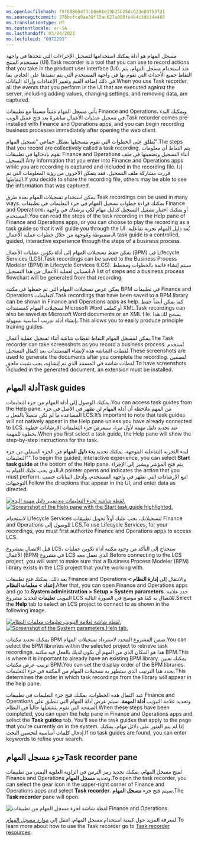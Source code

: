 ```yaml
---
ms.openlocfilehash: f9f688654f3cb6e81e19b25b25dc623e80f537d1
ms.sourcegitcommit: 376bcfca0ae39f70ac627a080fe4b4c3db34e466
ms.translationtype: HT
ms.contentlocale: ar-SA
ms.lasthandoff: 03/04/2021
ms.locfileid: "6072293"
---
```

<span data-ttu-id="dae78-101">مسجل المهام هو أداة يمكنك استخدامها لتسجيل الإجراءات التي تتخذها في واجهة مستخدم المنتج (UI).</span><span class="sxs-lookup"><span data-stu-id="dae78-101">Task recorder is a tool that you can use to record actions that you take in the product user interface (UI).</span></span>  <span data-ttu-id="dae78-102">عند استخدام مسجل المهام، يتم التقاط جميع الأحداث التي تقوم بها في واجهة المستخدم التي يتم تنفيذها على الخادم، بما في ذلك إضافة القيم وتغيير الإعدادات وإزالة البيانات.</span><span class="sxs-lookup"><span data-stu-id="dae78-102">When you use Task recorder, all the events that you perform in the UI that are executed against the server, including adding values, changing settings, and removing data, are captured.</span></span> 

<span data-ttu-id="dae78-103">يأتي مسجل المهام مثبتاً مسبقاً مع تطبيقات Finance and Operations، ويمكنك البدء في تسجيل عمليات الأعمال مباشرةً بعد فتح عميل الويب.</span><span class="sxs-lookup"><span data-stu-id="dae78-103">Task recorder comes pre-installed with Finance and Operations apps, and you can begin recording business processes immediately after opening the web client.</span></span>    

<span data-ttu-id="dae78-104">يُطلق على الخطوات التي تقوم بتسجيلها بشكل جماعي "تسجيل المهام".</span><span class="sxs-lookup"><span data-stu-id="dae78-104">The steps that you record are collectively called a task recording.</span></span> <span data-ttu-id="dae78-105">يتم التقاط أي معلومات تقوم بإدخالها في تطبيقات Finance and Operations أثناء التسجيل وتضمينها في ملف التسجيل.</span><span class="sxs-lookup"><span data-stu-id="dae78-105">Any information that you enter into Finance and Operations apps while you are recording is captured and included in the recording file.</span></span> <span data-ttu-id="dae78-106">إذا قررت مشاركة ملف التسجيل، فقد يتمكن الآخرون من رؤية المعلومات التي تم التقاطها.</span><span class="sxs-lookup"><span data-stu-id="dae78-106">If you decide to share the recording file, others may be able to see the information that was captured.</span></span> 

<span data-ttu-id="dae78-107">يمكن استخدام تسجيلات المهام بعدة طرق.</span><span class="sxs-lookup"><span data-stu-id="dae78-107">Task recordings can be used in many ways.</span></span>  <span data-ttu-id="dae78-108">يمكنك قراءة خطوات تسجيل المهام في جزء التعليمات في تطبيقات Finance and Operations، أو يمكنك اختيار تشغيل التسجيل كدليل مهام لكي يرشدك في واجهة المستخدم.</span><span class="sxs-lookup"><span data-stu-id="dae78-108">You can read the steps of the task recording in the Help pane of Finance and Operations apps, or you can choose to play the recording as a task guide so that it will guide you through the UI.</span></span>  <span data-ttu-id="dae78-109">يُعد دليل المهام تجربة تفاعلية مضبوطة ومُوجهة من خلال خطوات عملية الأعمال.</span><span class="sxs-lookup"><span data-stu-id="dae78-109">A task guide is a controlled, guided, interactive experience through the steps of a business process.</span></span>  

<span data-ttu-id="dae78-110">يمكن حفظ تسجيلات المهام إلى ‏‫أداة تكوين عمليات الأعمال‬ (BPM) في Lifecycle Services (LCS).</span><span class="sxs-lookup"><span data-stu-id="dae78-110">Task recordings can be saved to the Business Process Modeler (BPM) in Lifecycle Services (LCS).</span></span>  <span data-ttu-id="dae78-111">سيتم إنشاء قائمة بالخطوات ومخطط انسيابي لعملية الأعمال من هذا التسجيل.</span><span class="sxs-lookup"><span data-stu-id="dae78-111">A list of steps and a business process flowchart will be generated from that recording.</span></span>  

<span data-ttu-id="dae78-112">يمكن عرض تسجيلات المهام التي تم حفظها في مكتبة BPM في تطبيقات Finance and Operations كتعليمات.</span><span class="sxs-lookup"><span data-stu-id="dae78-112">Task recordings that have been saved to a BPM library can be shown in Finance and Operations apps as help.</span></span>  <span data-ttu-id="dae78-113">كما يمكن أيضاً حفظ تسجيلات المهام كمستندات Microsoft Word أو كملف XML.</span><span class="sxs-lookup"><span data-stu-id="dae78-113">Task recordings can also be saved as Microsoft Word documents or an XML file.</span></span>  <span data-ttu-id="dae78-114">يسمح لك هذا بإنشاء أدلة تدريب أساسية بسهولة.</span><span class="sxs-lookup"><span data-stu-id="dae78-114">This allows you to easily produce principle training guides.</span></span>  

<span data-ttu-id="dae78-115">يمكن لمسجل المهام التقاط لقطات شاشة أثناء تسجيل عملية أعمال.</span><span class="sxs-lookup"><span data-stu-id="dae78-115">The Task recorder can take screenshots as you record a business process.</span></span>  <span data-ttu-id="dae78-116">تُستخدم لقطات الشاشة هذه لإنشاء المستندات بعد إكمال التسجيل.</span><span class="sxs-lookup"><span data-stu-id="dae78-116">These screenshots are used to generate the documents after you complete the recording.</span></span>  <span data-ttu-id="dae78-117">لتضمين لقطات شاشة في المستند الذي تم إنشاؤه، يجب تثبيت ملحقٍ.</span><span class="sxs-lookup"><span data-stu-id="dae78-117">To have screenshots included in the generated document, an extension must be installed.</span></span>

## <a name="task-guides"></a><span data-ttu-id="dae78-118">أدلة المهام</span><span class="sxs-lookup"><span data-stu-id="dae78-118">Task guides</span></span>
<span data-ttu-id="dae78-119">يمكنك الوصول إلى أدلة المهام من جزء التعليمات.</span><span class="sxs-lookup"><span data-stu-id="dae78-119">You can access task guides from the Help pane.</span></span> <span data-ttu-id="dae78-120">من المهم ملاحظة أن أدلة المهام لن تظهر في الأصل في جزء المساعدة ما لم تكن متصلاً بالفعل بـ LCS.</span><span class="sxs-lookup"><span data-stu-id="dae78-120">It’s important to note that task guides will not natively appear in the Help pane unless you have already connected to LCS.</span></span> <span data-ttu-id="dae78-121">عند تحديد دليل مهمة لأول مرة، سيعرض جزء التعليمات الإرشادات خطوة بخطوة للمهمة.</span><span class="sxs-lookup"><span data-stu-id="dae78-121">When you first select a task guide, the Help pane will show the step-by-step instructions for the task.</span></span> 

<span data-ttu-id="dae78-122">لبدء التجربة التفاعلية الموجهة، يمكنك تحديد **بدء دليل المهام** في الجزء السفلي من جزء "التعليمات".</span><span class="sxs-lookup"><span data-stu-id="dae78-122">To begin the guided, interactive experience, you can select **Start task guide** at the bottom of the Help pane.</span></span> <span data-ttu-id="dae78-123">يتم فتح المؤشر ويشير إلى الإجراء الذي يجب عليك القيام به.</span><span class="sxs-lookup"><span data-stu-id="dae78-123">A pointer opens and indicates the action that you must perform.</span></span> <span data-ttu-id="dae78-124">اتبع الإرشادات التي تظهر في واجهة المستخدم، وأدخل البيانات حسب التوجيهات.</span><span class="sxs-lookup"><span data-stu-id="dae78-124">Follow the directions that appear in the UI, and enter data as directed.</span></span>
 
<span data-ttu-id="dae78-125">[![لقطة شاشة لجزء التعليمات مع تمييز دليل مهمة البدء.](../media/task-guide.png)](../media/task-guide.png#lightbox)</span><span class="sxs-lookup"><span data-stu-id="dae78-125">[![Screenshot of the Help pane with the Start task guide highlighted.](../media/task-guide.png)](../media/task-guide.png#lightbox)</span></span>

<span data-ttu-id="dae78-126">لاستخدام Lifecycle Services لتسجيلاتك، يجب عليك أولاً تخويل تطبيقات Finance and Operations للوصول إلى LCS.</span><span class="sxs-lookup"><span data-stu-id="dae78-126">To use Lifecycle Services, for your recordings, you must first authorize Finance and Operations apps to access LCS.</span></span>
   
<span data-ttu-id="dae78-127">قبل الاتصال بمشروع LCS، ستحتاج إلى التأكد من وجود مكتبة أداة تكوين عمليات الأعمال (BPM) في مشروع LCS الذي تعمل معه.</span><span class="sxs-lookup"><span data-stu-id="dae78-127">Before connecting to the LCS project, you will want to make sure that a Business Process Modeler (BPM) library exists in the LCS project that you're working with.</span></span>


<span data-ttu-id="dae78-128">بعد ذلك، يمكنك فتح تطبيقات Finance and Operations والانتقال إلى **إدارة النظام > إعداد > معلمات النظام**.</span><span class="sxs-lookup"><span data-stu-id="dae78-128">After that, you can open Finance and Operations apps and go to **System administration > Setup > System parameters**.</span></span> <span data-ttu-id="dae78-129">حدد علامة التبويب **تعليمات** لتحديد مشروع LCS للاتصال به كما هو موضح في الصورة التالية.</span><span class="sxs-lookup"><span data-stu-id="dae78-129">Select the **Help** tab to select an LCS project to connect to as shown in the following image.</span></span>

 <span data-ttu-id="dae78-130">[![لقطة شاشة لعلامة التبويب تعليمات معلمات النظام.](../media/help-1.png)](../media/help-1.png#lightbox)</span><span class="sxs-lookup"><span data-stu-id="dae78-130">[![Screenshot of the System parameters Help tab.](../media/help-1.png)](../media/help-1.png#lightbox)</span></span>

<span data-ttu-id="dae78-131">يمكنك تحديد مكتبات BPM ضمن المشروع المحدد لاسترداد تسجيلات المهام.</span><span class="sxs-lookup"><span data-stu-id="dae78-131">You can select the BPM libraries within the selected project to retrieve task recordings.</span></span> <span data-ttu-id="dae78-132">هذا هو المكان الذي من المهم أن يكون لديك بالفعل فيه مكتبة BPM.</span><span class="sxs-lookup"><span data-stu-id="dae78-132">This is where it is important to already have an existing BPM library.</span></span>  <span data-ttu-id="dae78-133">يمكنك تعيين ترتيب عرض مكتبات BPM.</span><span class="sxs-lookup"><span data-stu-id="dae78-133">You can set the display order of the BPM libraries.</span></span>  <span data-ttu-id="dae78-134">يحدد هذا الترتيب الذي ستظهر به تسجيلات المهام من المكتبة في جزء التعليمات.</span><span class="sxs-lookup"><span data-stu-id="dae78-134">This determines the order in which task recordings from the library will appear in the help pane.</span></span>  

<span data-ttu-id="dae78-135">عند اكتمال هذه الخطوات، يمكنك فتح جزء التعليمات في تطبيقات Finance and Operations وتحديد علامة التبويب **أدلة المهمة**. سيتم عرض أدلة المهام التي تنطبق على الصفحة التي تقوم بتشغيلها حالياً في النظام.</span><span class="sxs-lookup"><span data-stu-id="dae78-135">When these steps have been completed, you can open the help pane in Finance and Operations apps and select the **Task guides** tab.  You'll see the task guides that apply to the page that you're currently on in the system.</span></span>  <span data-ttu-id="dae78-136">إذا لم يتم العثور على دلائل مهام، يمكنك إدخال كلمات أساسية لتحسين البحث.</span><span class="sxs-lookup"><span data-stu-id="dae78-136">If no task guides are found, you can enter keywords to refine your search.</span></span>

## <a name="task-recorder-pane"></a><span data-ttu-id="dae78-137">جزء مسجل المهام</span><span class="sxs-lookup"><span data-stu-id="dae78-137">Task recorder pane</span></span>
<span data-ttu-id="dae78-138">لفتح مسجل المهام، يمكنك تحديد رمز الترس في الزاوية العلوية اليمنى من تطبيقات Finance and Operations وتحديد **مسجل المهام**.</span><span class="sxs-lookup"><span data-stu-id="dae78-138">To open the task recorder, you can select the gear icon in the upper-right corner of Finance and Operations apps and select **Task recorder**.</span></span> <span data-ttu-id="dae78-139">‎سيتم فتح جزء **مسجل المهام**.</span><span class="sxs-lookup"><span data-stu-id="dae78-139">The **Task recorder** pane will open.</span></span>

 ![لقطة شاشة لجزء مسجل المهام من تطبيقات Finance and Operations.](../media/task-recorder-2.png) 

<span data-ttu-id="dae78-141">لمعرفة المزيد حول كيفية استخدام مسجل المهام، انتقل إلى [موارد مسجل المهام](https://docs.microsoft.com/dynamics365/fin-ops-core/dev-itpro/user-interface/task-recorder?toc=/dynamics365/supply-chain/toc.json/?azure-portal=true).</span><span class="sxs-lookup"><span data-stu-id="dae78-141">To learn more about how to use the Task recorder go to [Task recorder resources](https://docs.microsoft.com/dynamics365/fin-ops-core/dev-itpro/user-interface/task-recorder?toc=/dynamics365/supply-chain/toc.json/?azure-portal=true).</span></span>
